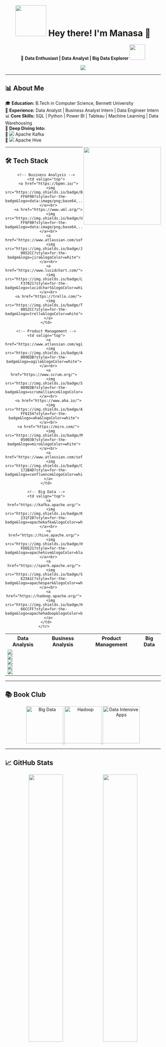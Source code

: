 <h1 align="center">
  <img src="https://media.giphy.com/media/v1.Y2lkPTc5MGI3NjExN2U2NDQxMzJhNzg0ZTljNzc4NTc1NTI3ZjQ5M2M2NWI5NTc1ZDE5NiZjdD1z/xT0xevpFeFd8cs5o7m/giphy.gif"  width="100"/>
  Hey there! I'm Manasa 👋
</h1>

<p align="center">
  🚀 <strong>Data Enthusiast | Data Analyst | Big Data Explorer</strong>  
  <img src="https://media.giphy.com/media/12oufCB0MyZ1Go/giphy.gif" width="50">
</p>

<p align="center">
  <img src="https://readme-typing-svg.demolab.com?font=Fira+Code&size=22&pause=1000&color=F76D57&width=600&lines=Transforming+raw+data+into+business+solutions!;SQL+%7C+Python+%7C+Power+BI+%7C+Big+Data+Tools">
</p>

---

## 📊 About Me  

🎓 **Education:** B.Tech in Computer Science, Bennett University  
💼 **Experience:** Data Analyst | Business Analyst Intern | Data Engineer Intern  
📊 **Core Skills:** SQL | Python | Power BI | Tableau | Machine Learning | Data Warehousing  
📌 **Deep Diving Into:**  
🔹 <img src="https://img.icons8.com/color/24/apache-kafka.png"/> Apache Kafka  
🔹 <img src="https://img.icons8.com/external-tal-revivo-shadow-tal-revivo/24/external-apache-hive-a-data-warehouse-software-for-querying-and-managing-large-datasets-logo-shadow-tal-revivo.png"/> Apache Hive  

<img align="right" src="https://media.giphy.com/media/L1R1tvI9svkIWwpVYr/giphy.gif" width="250">

---

## 🛠️ Tech Stack  

<p align="center">
  <table>
    <tr>
      <th>Data Analysis</th>
      <th>Business Analysis</th>
      <th>Product Management</th>
      <th>Big Data</th>
    </tr>
    <tr>
      <!-- Data Analysis -->
      <td valign="top">
        <a href="https://www.python.org/">
          <img src="https://img.shields.io/badge/Python-3776AB?style=for-the-badge&logo=python&logoColor=white">
        </a><br>
        <a href="https://www.mysql.com/">
          <img src="https://img.shields.io/badge/SQL-4479A1?style=for-the-badge&logo=mysql&logoColor=white">
        </a><br>
        <a href="https://powerbi.microsoft.com/">
          <img src="https://img.shields.io/badge/Power_BI-F2C811?style=for-the-badge&logo=powerbi&logoColor=black">
        </a><br>
        <a href="https://www.tableau.com/">
          <img src="https://img.shields.io/badge/Tableau-E97627?style=for-the-badge&logo=tableau&logoColor=white">
        </a><br>
        <a href="https://products.office.com/excel">
          <img src="https://img.shields.io/badge/Excel-217346?style=for-the-badge&logo=microsoftexcel&logoColor=white">
        </a>
      </td>
      
      <!-- Business Analysis -->
      <td valign="top">
        <a href="https://bpmn.io/">
          <img src="https://img.shields.io/badge/BPMN-FF6F00?style=for-the-badge&logo=data:image/png;base64,...&logoColor=white">
        </a><br>
        <a href="https://www.uml.org/">
          <img src="https://img.shields.io/badge/UML-FF6F00?style=for-the-badge&logo=data:image/png;base64,...&logoColor=white">
        </a><br>
        <a href="https://www.atlassian.com/software/jira">
          <img src="https://img.shields.io/badge/Jira-0052CC?style=for-the-badge&logo=jira&logoColor=white">
        </a><br>
        <a href="https://www.lucidchart.com/">
          <img src="https://img.shields.io/badge/Lucidchart-F37021?style=for-the-badge&logo=lucidchart&logoColor=white">
        </a><br>
        <a href="https://trello.com/">
          <img src="https://img.shields.io/badge/Trello-0052CC?style=for-the-badge&logo=trello&logoColor=white">
        </a>
      </td>
      
      <!-- Product Management -->
      <td valign="top">
        <a href="https://www.atlassian.com/agile">
          <img src="https://img.shields.io/badge/Agile-009EDB?style=for-the-badge&logo=agile&logoColor=white">
        </a><br>
        <a href="https://www.scrum.org/">
          <img src="https://img.shields.io/badge/Scrum-009EDB?style=for-the-badge&logo=scrumalliance&logoColor=white">
        </a><br>
        <a href="https://www.aha.io/">
          <img src="https://img.shields.io/badge/Aha!-FF6154?style=for-the-badge&logo=aha&logoColor=white">
        </a><br>
        <a href="https://miro.com/">
          <img src="https://img.shields.io/badge/Miro-050038?style=for-the-badge&logo=miro&logoColor=white">
        </a><br>
        <a href="https://www.atlassian.com/software/confluence">
          <img src="https://img.shields.io/badge/Confluence-172B4D?style=for-the-badge&logo=confluence&logoColor=white">
        </a>
      </td>
      
      <!-- Big Data -->
      <td valign="top">
        <a href="https://kafka.apache.org/">
          <img src="https://img.shields.io/badge/Kafka-231F20?style=for-the-badge&logo=apachekafka&logoColor=white">
        </a><br>
        <a href="https://hive.apache.org/">
          <img src="https://img.shields.io/badge/Hive-FDEE21?style=for-the-badge&logo=apachehive&logoColor=black">
        </a><br>
        <a href="https://spark.apache.org/">
          <img src="https://img.shields.io/badge/Spark-E25A1C?style=for-the-badge&logo=apachespark&logoColor=white">
        </a><br>
        <a href="https://hadoop.apache.org/">
          <img src="https://img.shields.io/badge/Hadoop-66CCFF?style=for-the-badge&logo=apachehadoop&logoColor=black">
        </a>
      </td>
    </tr>
  </table>
</p>

---

## 📚 Book Club  

<p align="center">
  <a href="https://www.amazon.com/Big-Data-Principles-practices-scalable/dp/1617290343">
    <img src="https://m.media-amazon.com/images/I/71LcXsd6-QL._SY342_.jpg" width="120" alt="Big Data">
  </a>
  <a href="https://www.amazon.com/Hadoop-Definitive-Guide-Tom-White/dp/1491901632">
    <img src="https://m.media-amazon.com/images/I/91YqehZAc3L._SY342_.jpg" width="120" alt="Hadoop">
  </a>
  <a href="https://www.amazon.com/Designing-Data-Intensive-Applications-Reliable-Maintainable/dp/1449373321">
    <img src="https://m.media-amazon.com/images/I/71ZpwE+3bEL._SY342_.jpg" width="120" alt="Data Intensive Apps">
  </a>
</p>

---

## 📈 GitHub Stats  

<p align="center">
  <img src="https://github-readme-stats.vercel.app/api?username=manasaoruganti&theme=radical&show_icons=true&count_private=true" width="47%"/>
  <img src="https://github-readme-streak-stats.herokuapp.com/?user=manasaoruganti&theme=radical" width="47%"/>
</p>

<p align="center">
  <img src="https://github-readme-stats.vercel.app/api/top-langs/?username=manasaoruganti&theme=radical&layout=compact" width="47%"/>
  <img src="https://github-profile-trophy.vercel.app/?username=manasaoruganti&theme=radical&column=4&no-frame=true" width="47%">
</p>

---

## 🌟 Did You Know?

<p align="center">
  <img src="https://media.giphy.com/media/3o7qE1YN7aBOFPRw8E/giphy.gif" width="200">
  <br>
  🔍 I can optimize a SQL query faster than you can say "normalization"!<br>
  🧠 Built a real-time traffic analysis system using Kafka streams<br>
  🐝 Created Hive data warehouses for retail analytics projects
</p>

---

## 📬 Let's Connect  

<p align="center">
  <a href="https://www.linkedin.com/in/manasa-oruganti-37a311216/">
    <img src="https://img.shields.io/badge/LinkedIn-0A66C2?style=for-the-badge&logo=linkedin&logoColor=white" width="150">
  </a>

  <a href="https://github.com/Manasaoruganti">
    <img src="https://img.shields.io/badge/GitHub-181717?style=for-the-badge&logo=github&logoColor=white" width="150">
  </a>

  <a href="mailto:srimanasa1707@gmail.com">
    <img src="https://img.shields.io/badge/Email-EA4335?style=for-the-badge&logo=gmail&logoColor=white" width="150">
  </a>
</p>

---

<p align="center">
  <img src="https://media.giphy.com/media/ZCN6F3FAkwsyOGU2RS/giphy.gif" width="200">
  <br>
  <em>"Data is the new soil, and I'm here to cultivate insights!"</em> 🌱
</p>

[![Visitors](https://komarev.com/ghpvc/?username=manasaoruganti&color=dc143c&style=flat)](https://github.com/Manasaoruganti)
